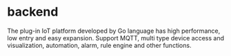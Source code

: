 # backend
The plug-in IoT platform developed by Go language has high performance, low entry and easy expansion. Support MQTT, multi type device access and visualization, automation, alarm, rule engine and other functions.
